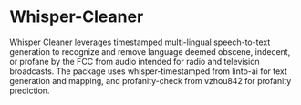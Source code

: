 # Whisper-Cleaner
Whisper Cleaner leverages timestamped multi-lingual speech-to-text generation to recognize and remove language deemed obscene, indecent, or profane by the FCC from audio intended for radio and television broadcasts. The package uses whisper-timestamped from linto-ai for text generation and mapping, and profanity-check from vzhou842 for profanity prediction.

